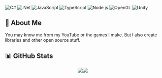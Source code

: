 ![C#](https://img.shields.io/badge/c%23-%23239120.svg?style=for-the-badge&logo=c-sharp&logoColor=white)
![.Net](https://img.shields.io/badge/.NET-5C2D91?style=for-the-badge&logo=.net&logoColor=white)
![JavaScript](https://img.shields.io/badge/JavaScript-F7DF1E?logo=javascript&logoColor=black&style=for-the-badge)
![TypeScript](https://img.shields.io/badge/TypeScript-3178C6?logo=typescript&logoColor=white&style=for-the-badge)
![Node.js](https://img.shields.io/badge/Node.js-5FA04E?logo=nodedotjs&logoColor=white&style=for-the-badge)
![OpenGL](https://img.shields.io/badge/OpenGL-5586A4?logo=opengl&logoColor=white&style=for-the-badge)
![Unity](https://img.shields.io/badge/Unity-FFF?logo=unity&logoColor=black&style=for-the-badge)

## 💫 About Me
You may know me from my YouTube or the games I make. But I also create libraries and other open source stuff.

## 📊 GitHub Stats
<div style="display: flex; justify-content: center; ">
    <img src="https://github-readme-stats.vercel.app/api?username=Tornado-Technology&theme=merko"/>
    <img src="https://github-readme-streak-stats.herokuapp.com/?user=Tornado-Technology&theme=merko&include_all_commits=false&count_private=false"/>
</div>

